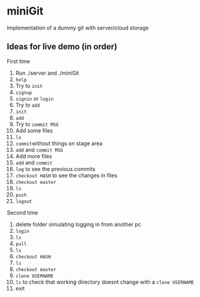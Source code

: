 # miniGit
Implementation of a dummy git with server/cloud storage

## Ideas for live demo (in order)
First time
1. Run ./server and ./miniGit
1. `help`
1. Try to `init`
1. `signup`
1. `signin` or `login`
1. Try to `add`
1. `init`
1. `add`
1. Try to `commit MSG`
1. Add some files
1. `ls`
1. `commit`without things on stage area
1. `add` and `commit MSG`
1. Add more files
1. `add` and `commit`
1. `log` to see the previous commits
1. `checkout HASH` to see the changes in files
1. `checkout master`
1.  `ls`
1. `push`
1. `logout`

Second time
1. delete folder simulating logging in from another pc
1. `login`
1. `ls`
1. `pull`
1. `ls`
1. `checkout HASH`
1. `ls`
1. `checkout master`
1. `clone USERNAME`
1. `ls` to check that working directory doesnt change with a `clone USERNAME`
1. exit
